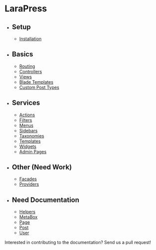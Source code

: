 # LaraPress

- ## Setup
    - [Installation](/installation.md "Installation")

- ##  Basics
    - [Routing](http://laravel.com/docs/5.3/routing "Routing")
    - [Controllers](http://laravel.com/docs/5.3/controllers "Controller")
    - [Views](http://laravel.com/docs/5.3/views "Views")
    - [Blade Templates](http://laravel.com/docs/5.3/blade "Blade Templates")
    - [Custom Post Types](/custom-post-types.md "Custom Post Types")
        
- ## Services
    - [Actions](/actions.md "Actions")
    - [Filters](/filters.md "Filters")
    - [Menus](/menus.md "Menus")
    - [Sidebars](/sidebars.md "Sidebars")
    - [Taxonomies](/taxonomies.md "Taxonomies")
    - [Templates](/templates.md "Templates")
    - [Widgets](/widgets.md "Widgets")
    - [Admin Pages](/admin.md "Admin Pages")
    
- ## Other (Need Work)
    - [Facades](/facades.md "Facades")
    - [Providers](/providers.md "Providers")

- ## Need Documentation
    - [Helpers](/helpers.md "Helpers")
    - [MetaBox](/metabox.md "MetaBox")
    - [Page](/page.md "Page")
    - [Post](/post.md "Post")
    - [User](/user.md "User")

Interested in contributing to the documentation? Send us a pull request!